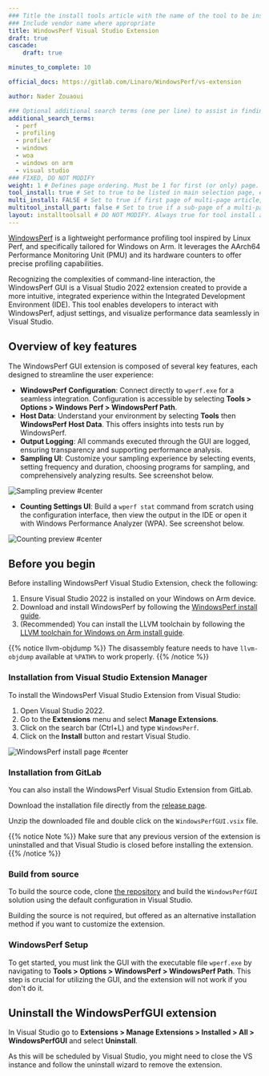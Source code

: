 ```yaml
---
### Title the install tools article with the name of the tool to be installed
### Include vendor name where appropriate
title: WindowsPerf Visual Studio Extension
draft: true
cascade:
    draft: true

minutes_to_complete: 10

official_docs: https://gitlab.com/Linaro/WindowsPerf/vs-extension

author: Nader Zouaoui

### Optional additional search terms (one per line) to assist in finding the article
additional_search_terms:
  - perf
  - profiling
  - profiler
  - windows
  - woa
  - windows on arm
  - visual studio
### FIXED, DO NOT MODIFY
weight: 1 # Defines page ordering. Must be 1 for first (or only) page.
tool_install: true # Set to true to be listed in main selection page, else false
multi_install: FALSE # Set to true if first page of multi-page article, else false
multitool_install_part: false # Set to true if a sub-page of a multi-page article, else false
layout: installtoolsall # DO NOT MODIFY. Always true for tool install articles
---
```

[WindowsPerf](/install-guides/wperf/) is a lightweight performance profiling tool inspired by Linux Perf, and specifically tailored for Windows on Arm. It leverages the AArch64 Performance Monitoring Unit (PMU) and its hardware counters to offer precise profiling capabilities. 

Recognizing the complexities of command-line interaction, the WindowsPerf GUI is a Visual Studio 2022 extension created to provide a more intuitive, integrated experience within the Integrated Development Environment (IDE). This tool enables developers to interact with WindowsPerf, adjust settings, and visualize performance data seamlessly in Visual Studio.

## Overview of key features

The WindowsPerf GUI extension is composed of several key features, each designed to streamline the user experience:

- **WindowsPerf Configuration**: Connect directly to `wperf.exe` for a seamless integration. Configuration is accessible by selecting **Tools > Options > Windows Perf > WindowsPerf Path**.
- **Host Data**: Understand your environment by selecting **Tools** then **WindowsPerf Host Data**. This offers insights into tests run by WindowsPerf.
- **Output Logging**: All commands executed through the GUI are logged, ensuring transparency and supporting performance analysis.
- **Sampling UI**: Customize your sampling experience by selecting events, setting frequency and duration, choosing programs for sampling, and comprehensively analyzing results. See screenshot below.

![Sampling preview #center](/install_guides/_images/wperf-vs-extension-sampling-preview.png "Sampling settings UI Overview")


- **Counting Settings UI**: Build a `wperf stat` command from scratch using the configuration interface, then view the output in the IDE or open it with Windows Performance Analyzer (WPA). See screenshot below.


![Counting preview #center](/install_guides/_images/wperf-vs-extension-counting-preview.png "Counting settings UI Overview")

## Before you begin

Before installing WindowsPerf Visual Studio Extension, check the following:
1. Ensure Visual Studio 2022 is installed on your Windows on Arm device.
2. Download and install WindowsPerf by following the [WindowsPerf install guide](/install-guides/wperf/).
3. (Recommended) You can install the LLVM toolchain by following the [LLVM toolchain for Windows on Arm install guide](/install-guides/llvm-woa).

{{% notice llvm-objdump %}}
The disassembly feature needs to have `llvm-objdump` available at `%PATH%` to work properly.
{{% /notice %}}

### Installation from Visual Studio Extension Manager

To install the WindowsPerf Visual Studio Extension from Visual Studio:

1. Open Visual Studio 2022.
2. Go to the **Extensions** menu and select **Manage Extensions**.
4. Click on the search bar (Ctrl+L) and type `WindowsPerf`.
5. Click on the **Install** button and restart Visual Studio.

![WindowsPerf install page #center](/install_guides/_images/wperf-vs-extension-install-page.png)

### Installation from GitLab

You can also install the WindowsPerf Visual Studio Extension from GitLab. 

Download the installation file directly from the [release page](https://gitlab.com/Linaro/WindowsPerf/vs-extension/-/releases).

Unzip the downloaded file and double click on the `WindowsPerfGUI.vsix` file.

{{% notice Note %}}
Make sure that any previous version of the extension is uninstalled and that Visual Studio is closed before installing the extension.
{{% /notice %}}

### Build from source

To build the source code, clone [the repository](https://gitlab.com/Linaro/WindowsPerf/vs-extension.git) and build the `WindowsPerfGUI` solution using the default configuration in Visual Studio. 

Building the source is not required, but offered as an alternative installation method if you want to customize the extension. 

### WindowsPerf Setup

To get started, you must link the GUI with the executable file `wperf.exe` by navigating to **Tools > Options > WindowsPerf > WindowsPerf Path**. This step is crucial for utilizing the GUI, and the extension will not work if you don't do it.

## Uninstall the WindowsPerfGUI extension

In Visual Studio go to **Extensions > Manage Extensions > Installed > All > WindowsPerfGUI** and select **Uninstall**. 

As this will be scheduled by Visual Studio, you might need to close the VS instance and follow the uninstall wizard to remove the extension.
